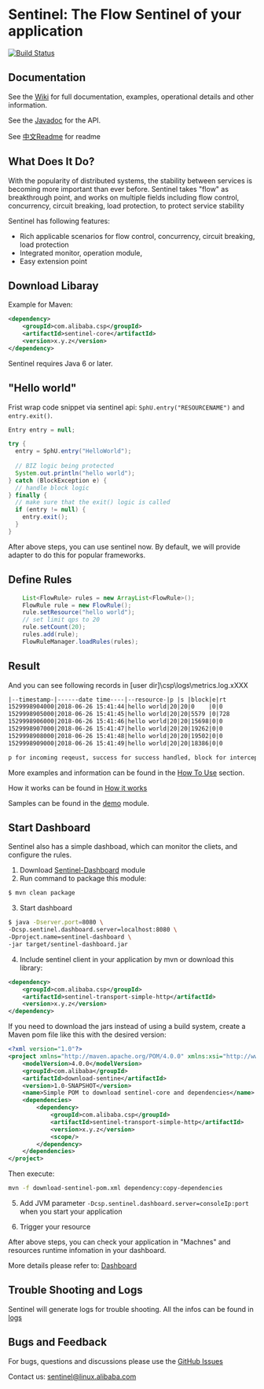 # Sentinel: The Flow Sentinel of your application

[![Build Status](https://travis-ci.com/alibaba/Sentinel.svg?token=Ed7sbTbVNVUJfns2bPwz&branch=master)](https://travis-ci.com/alibaba/Sentinel)

## Documentation

See the [Wiki](https://github.com/alibaba/Sentinel/wiki) for full documentation, examples, operational details and other information.

See the [Javadoc](https://github.com/alibaba/Sentinel/tree/master/doc) for the API.

See [中文Readme](https://github.com/alibaba/Sentinel/wiki/%E4%BB%8B%E7%BB%8D) for readme

## What Does It Do?

With the popularity of distributed systems, the stability between services is becoming more important than ever before. Sentinel takes "flow" as breakthrough point, and works on multiple fields including flow control, concurrency, circuit breaking, load protection, to protect service stability

Sentinel has following features:
- Rich applicable scenarios for flow control, concurrency, circuit breaking, load protection
- Integrated monitor, operation module,
- Easy extension point

## Download Libaray

Example for Maven:

```xml
<dependency>
    <groupId>com.alibaba.csp</groupId>
    <artifactId>sentinel-core</artifactId>
    <version>x.y.z</version>
</dependency>
```

Sentinel requires Java 6 or later.

## "Hello world"

Frist wrap code snippet via sentinel api: `SphU.entry("RESOURCENAME")` and `entry.exit()`. 

```java
Entry entry = null;

try {   
  entry = SphU.entry("HelloWorld");
  
  // BIZ logic being protected
  System.out.println("hello world");
} catch (BlockException e) {
  // handle block logic
} finally {
  // make sure that the exit() logic is called
  if (entry != null) {
    entry.exit();
  }
}
```

After above steps, you can use sentinel now. By default, we will provide adapter to do this for popular frameworks. 

## Define Rules

```java
    List<FlowRule> rules = new ArrayList<FlowRule>();
    FlowRule rule = new FlowRule();
    rule.setResource("hello world");
    // set limit qps to 20
    rule.setCount(20);
    rules.add(rule);
    FlowRuleManager.loadRules(rules);
```


## Result

And you can see following records in [user dir]\csp\logs\metrics.log.xXXX
```xml
|--timestamp-|------date time----|--resource-|p |s |block|e|rt
1529998904000|2018-06-26 15:41:44|hello world|20|20|0    |0|0
1529998905000|2018-06-26 15:41:45|hello world|20|20|5579 |0|728
1529998906000|2018-06-26 15:41:46|hello world|20|20|15698|0|0
1529998907000|2018-06-26 15:41:47|hello world|20|20|19262|0|0
1529998908000|2018-06-26 15:41:48|hello world|20|20|19502|0|0
1529998909000|2018-06-26 15:41:49|hello world|20|20|18386|0|0

p for incoming reqeust, success for success handled, block for intercepted by rules, e for exception, rt for average response time

```

More examples and information can be found in the [How To Use](https://github.com/alibaba/Sentinel/wiki/How-to-Use) section.

How it works can be found in [How it works](https://github.com/alibaba/Sentinel/wiki/How-it-works)

Samples can be found in the [demo](https://github.com/alibaba/Sentinel/tree/master/sentinel-demo) module.

## Start Dashboard
Sentinel also has a simple dashboad, which can monitor the cliets, and configure the rules.

1. Download [Sentinel-Dashboard](https://github.com/alibaba/Sentinel/tree/master/sentinel-dashboard) module
2. Run command to package this module:

```bash
$ mvn clean package
```

3. Start dashboard

```bash
$ java -Dserver.port=8080 \
-Dcsp.sentinel.dashboard.server=localhost:8080 \
-Dproject.name=sentinel-dashboard \
-jar target/sentinel-dashboard.jar
```

4. Include sentinel client in your application by mvn or download this library:

```xml
<dependency>
    <groupId>com.alibaba.csp</groupId>
    <artifactId>sentinel-transport-simple-http</artifactId>
    <version>x.y.z</version>
</dependency>
```

If you need to download the jars instead of using a build system, create a Maven pom file like this with the desired version:

```xml
<?xml version="1.0"?>
<project xmlns="http://maven.apache.org/POM/4.0.0" xmlns:xsi="http://www.w3.org/2001/XMLSchema-instance" xsi:schemaLocation="http://maven.apache.org/POM/4.0.0 http://maven.apache.org/xsd/maven-4.0.0.xsd">
    <modelVersion>4.0.0</modelVersion>
    <groupId>com.alibaba</groupId>
    <artifactId>download-sentine</artifactId>
    <version>1.0-SNAPSHOT</version>
    <name>Simple POM to download sentinel-core and dependencies</name>
    <dependencies>
        <dependency>
            <groupId>com.alibaba.csp</groupId>
            <artifactId>sentinel-transport-simple-http</artifactId>
            <version>x.y.z</version>
            <scope/>
        </dependency>
    </dependencies>
</project>
```

Then execute:

```bash
mvn -f download-sentinel-pom.xml dependency:copy-dependencies
```
5. Add JVM parameter `-Dcsp.sentinel.dashboard.server=consoleIp:port` when you start your application

6. Trigger your resource

After above steps, you can check your application in "Machnes" and resources runtime infomation in your dashboard.

More details please refer to: [Dashboard](https://github.com/alibaba/Sentinel/wiki/%E6%8E%A7%E5%88%B6%E5%8F%B0)

## Trouble Shooting and Logs

Sentinel will generate logs for trouble shooting. All the infos can be found in  [logs](https://github.com/alibaba/Sentinel/wiki/Logs)

## Bugs and Feedback

For bugs, questions and discussions please use the [GitHub Issues](https://github.com/alibaba/sentinel/issues)

Contact us: sentinel@linux.alibaba.com
